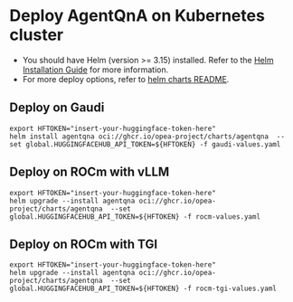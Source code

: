 # Deploy AgentQnA on Kubernetes cluster

- You should have Helm (version >= 3.15) installed. Refer to the [Helm Installation Guide](https://helm.sh/docs/intro/install/) for more information.
- For more deploy options, refer to [helm charts README](https://github.com/opea-project/GenAIInfra/tree/main/helm-charts#readme).

## Deploy on Gaudi

```
export HFTOKEN="insert-your-huggingface-token-here"
helm install agentqna oci://ghcr.io/opea-project/charts/agentqna  --set global.HUGGINGFACEHUB_API_TOKEN=${HFTOKEN} -f gaudi-values.yaml
```

## Deploy on ROCm with vLLM

```
export HFTOKEN="insert-your-huggingface-token-here"
helm upgrade --install agentqna oci://ghcr.io/opea-project/charts/agentqna  --set global.HUGGINGFACEHUB_API_TOKEN=${HFTOKEN} -f rocm-values.yaml
```

## Deploy on ROCm with TGI

```
export HFTOKEN="insert-your-huggingface-token-here"
helm upgrade --install agentqna oci://ghcr.io/opea-project/charts/agentqna  --set global.HUGGINGFACEHUB_API_TOKEN=${HFTOKEN} -f rocm-tgi-values.yaml
```
